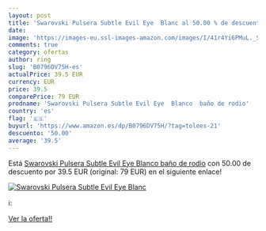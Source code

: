 ```yaml
---
layout: post
title: 'Swarovski Pulsera Subtle Evil Eye  Blanc al 50.00 % de descuento'
date: 
image: 'https://images-eu.ssl-images-amazon.com/images/I/41r4Yi6PMuL._SL200_.jpg'
comments: true
category: ofertas
author: ring
slug: 'B0796DV75H-es'
actualPrice: 39.5 EUR
currency: EUR
price: 39.5
comparePrice: 79 EUR
prodname: 'Swarovski Pulsera Subtle Evil Eye  Blanco  baño de rodio'
country: 'es'
flag: '🇪🇸'
buyurl: 'https://www.amazon.es/dp/B0796DV75H/?tag=tolees-21'
descuento: '50.00'
average: '39.5'
---
```


Está [Swarovski Pulsera Subtle Evil Eye  Blanco  baño de rodio](https://www.amazon.es/dp/B0796DV75H/?tag=tolees-21) con 50.00 de descuento por 39.5 EUR (original: 79 EUR) en el siguiente enlace!

[![Swarovski Pulsera Subtle Evil Eye  Blanc](https://images-eu.ssl-images-amazon.com/images/I/41r4Yi6PMuL._SL200_.jpg)](https://www.amazon.es/dp/B0796DV75H/?tag=tolees-21)

ℹ️:


[Ver la oferta!!](https://www.amazon.es/dp/B0796DV75H/?tag=tolees-21)

